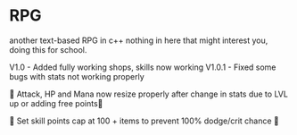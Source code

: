 # RPG
another text-based RPG in c++
nothing in here that might interest you, doing this for school.

V1.0 - Added fully working shops, skills now working
V1.0.1 - Fixed some bugs with stats not working properly

:bug: Attack, HP and Mana now resize properly after change in stats due to LVL up or adding free points:bug:

:bug: Set skill points cap at 100 + items to prevent 100% dodge/crit chance :bug:
